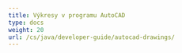 ```yaml
---
title: Výkresy v programu AutoCAD
type: docs
weight: 20
url: /cs/java/developer-guide/autocad-drawings/
---
```

